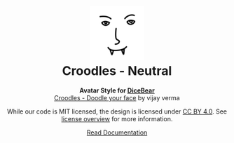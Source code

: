 <h1 align="center"><img src="./tests/svg/0.svg" width="124" /> <br />Croodles - Neutral</h1>
<p align="center">
  <strong>Avatar Style for <a href="https://dicebear.com/">DiceBear</a></strong><br />
    <a href="https://www.figma.com/community/file/966199982810283152">Croodles - Doodle your face</a>
    by vijay verma
</p>

<p align="center">
  While our code is MIT licensed, the design is licensed under
    <a href="https://creativecommons.org/licenses/by/4.0/">CC BY 4.0</a>.
  See <a href="https://dicebear.com/licenses">license overview</a> for more information.
</p>

<p align="center">
  <a href="https://dicebear.com/styles/croodles-neutral">
    Read Documentation
  </a>
</p>
